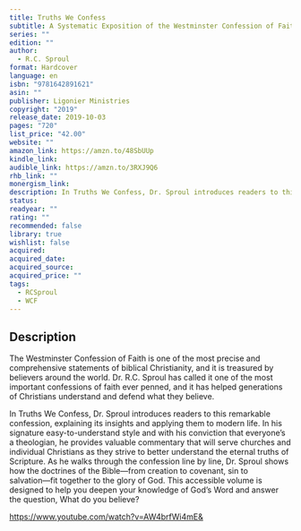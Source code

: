 ```yaml
---
title: Truths We Confess
subtitle: A Systematic Exposition of the Westminster Confession of Faith
series: ""
edition: ""
author:
  - R.C. Sproul
format: Hardcover
language: en
isbn: "9781642891621"
asin: ""
publisher: Ligonier Ministries
copyright: "2019"
release_date: 2019-10-03
pages: "720"
list_price: "42.00"
website: ""
amazon_link: https://amzn.to/48SbUUp
kindle_link: 
audible_link: https://amzn.to/3RXJ9Q6
rhb_link: ""
monergism_link: 
description: In Truths We Confess, Dr. Sproul introduces readers to this remarkable confession, explaining its insights and applying them to modern life. In his signature easy-to-understand style and with his conviction that everyone’s a theologian, he provides valuable commentary that will serve churches and individual Christians as they strive to better understand the eternal truths of Scripture. As he walks through the confession line by line, Dr. Sproul shows how the doctrines of the Bible―from creation to covenant, sin to salvation―fit together to the glory of God. This accessible volume is designed to help you deepen your knowledge of God’s Word and answer the question, What do you believe?
status: 
readyear: ""
rating: ""
recommended: false
library: true
wishlist: false
acquired: 
acquired_date: 
acquired_source: 
acquired_price: ""
tags:
  - RCSproul
  - WCF
---
```

## Description

The Westminster Confession of Faith is one of the most precise and comprehensive statements of biblical Christianity, and it is treasured by believers around the world. Dr. R.C. Sproul has called it one of the most important confessions of faith ever penned, and it has helped generations of Christians understand and defend what they believe.

In Truths We Confess, Dr. Sproul introduces readers to this remarkable confession, explaining its insights and applying them to modern life. In his signature easy-to-understand style and with his conviction that everyone’s a theologian, he provides valuable commentary that will serve churches and individual Christians as they strive to better understand the eternal truths of Scripture. As he walks through the confession line by line, Dr. Sproul shows how the doctrines of the Bible―from creation to covenant, sin to salvation―fit together to the glory of God. This accessible volume is designed to help you deepen your knowledge of God’s Word and answer the question, What do you believe?

https://www.youtube.com/watch?v=AW4brfWi4mE&
